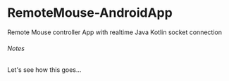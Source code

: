 # RemoteMouse-AndroidApp
Remote Mouse controller App with realtime Java Kotlin socket connection

###### Notes
Let's see how this goes...
